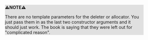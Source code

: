<div style="margin:2em; background-color: #e0e0e0;">

<strong>⚠️NOTE️️️⚠️</strong>

There are no template parameters for the deleter or allocator. You just pass them in as the last two constructor arguments and it should just work. The book is saying that they were left out for "complicated reason".
</div>


